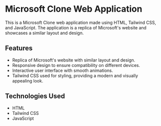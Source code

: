 
# Microsoft Clone Web Application

This is a Microsoft Clone web application made using HTML, Tailwind CSS, and JavaScript. The application is a replica of Microsoft's website and showcases a similar layout and design.

## Features

- Replica of Microsoft's website with similar layout and design.
- Responsive design to ensure compatibility on different devices.
- Interactive user interface with smooth animations.
- Tailwind CSS used for styling, providing a modern and visually appealing look.

## Technologies Used

- HTML
- Tailwind CSS
- JavaScript
